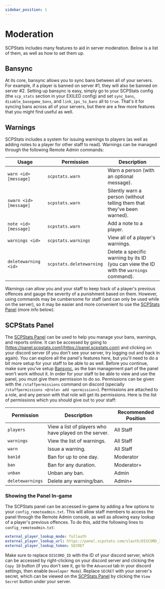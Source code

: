 ```yaml
---
sidebar_position: 1
---
```


# Moderation

SCPStats includes many features to aid in server moderation. Below is a list of them, as well as how to set them up.

## Bansync

At its core, bansync allows you to sync bans between all of your servers. For example, if a player is banned on server #1, they will also be banned on server #2. Setting up bansync is easy, simply go to your SCPStats config (the `scp_stats` section in your EXILED config) and set `sync_bans`, `disable_basegame_bans`, and `link_ips_to_bans` all to `true`. That's it for syncing bans across all of your servers, but there are a few more features that you might find useful as well.

## Warnings

SCPStats includes a system for issuing warnings to players (as well as adding notes to a player for other staff to read). Warnings can be managed through the following Remote Admin commands:

| Usage                  | Permission               | Description                                                                            |
|------------------------|--------------------------|----------------------------------------------------------------------------------------|
| `warn <id> [message]`  | `scpstats.warn`          | Warn a person (with an optional message).                                              |
| `swarn <id> [message]` | `scpstats.warn`          | Silently warn a person (without telling them that they've been warned).                |
| `note <id> [message]`  | `scpstats.warn`          | Add a note to a player.                                                                |
| `warnings <id>`        | `scpstats.warnings`      | View all of a player's warnings.                                                       |
| `deletewarning <id>`   | `scpstats.deletewarning` | Delete a specific warning by its ID (you can view the ID with the `warnings` command). |

Warnings can allow you and your staff to keep track of a player's previous offences and gauge the severity of a punishment based on them. However, using commands may be cumbersome for staff (and can only be used while on the server), so it may be easier and more convenient to use the [SCPStats Panel](https://panel.scpstats.com) (more info below).

## SCPStats Panel

The [SCPStats Panel](https://panel.scpstats.com) can be used to help you manage your bans, warnings, and reports online. It can be accessed by going to [https://panel.scpstats.com](https://panel.scpstats.com) and clicking on your discord server (if you don't see your server, try logging out and back in again). You can explore all the panel's features here, but you'll need to do a bit more setup for your staff to be able to as well. Before you continue, make sure you've setup [Bansync](#Bansync), as the ban management part of the panel won't work without it. In order for your staff to be able to view and use the panel, you must give them permission to do so. Permissions can be given with the `/staffpermissions` command on discord (specially `/staffpermissions <@role> add <permission>`). Permissions are attached to a role, and any person with that role will get its permissions. Here is the list of permissions which you should give out to your staff:

| Permission       | Description                                           | Recommended Position |
|------------------|-------------------------------------------------------|----------------------|
| `players`        | View a list of players who have played on the server. | All Staff            |
| `warnings`       | View the list of warnings.                            | All Staff            |
| `warn`           | Issue a warning.                                      | All Staff            |
| `ban1d`          | Ban for up to one day.                                | Moderator            |
| `ban`            | Ban for any duration.                                 | Moderator+           |
| `unban`          | Unban any ban.                                        | Admin                |
| `deletewarnings` | Delete any warning/ban.                               | Admin+               |

### Showing the Panel In-game

The SCPStats panel can be accessed in-game by adding a few options to your `config_remoteadmin.txt`. This will allow staff members to access the panel through the Remote Admin console, as well as allowing easy lookup of a player's previous offences. To do this, add the following lines to `config_remoteadmin.txt`:
```yaml
external_player_lookup_mode: fullauth
external_player_lookup_url: https://panel.scpstats.com/slauth/DISCORD_ID
external_player_lookup_token: SECRET
```

Make sure to replace `DISCORD_ID` with the ID of your discord server, which can be accessed by right-clicking on your discord server and clicking the `Copy ID` button (if you don't see it, go to the `Advanced` tab in your discord settings, then enable `Developer Mode`). Replace `SECRET` with your server's secret, which can be viewed on the [SCPStats Panel](https://panel.scpstats.com/myservers) by clicking the `View Secret` button under your server.